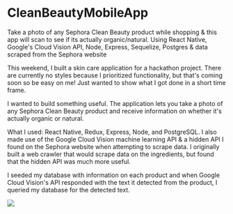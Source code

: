 # CleanBeautyMobileApp
Take a photo of any Sephora Clean Beauty product while shopping &amp; this app will scan to see if its actually organic/natural. Using React Native, Google's Cloud Vision API, Node, Express, Sequelize, Postgres &amp; data scraped from the Sephora website


This weekend, I built a skin care application for a hackathon project. There are currently no styles because I prioritized functionality, but that's coming soon so be easy on me! Just wanted to show what I got done in a short time frame.

I wanted to build something useful. The application lets you take a photo of any Sephora Clean Beauty product and receive information on whether it's actually organic or natural.

What I used: React Native, Redux, Express, Node, and PostgreSQL. I also made use of the Google Cloud Vision machine learning API & a hidden API I found on the Sephora website when attempting to scrape data. I originally built a web crawler that would scrape data on the ingredients, but found that the hidden API was much more useful.

I seeded my database with information on each product and when Google Cloud Vision's API responded with the text it detected from the product, I queried my database for the detected text.

![](skinapp.gif)
